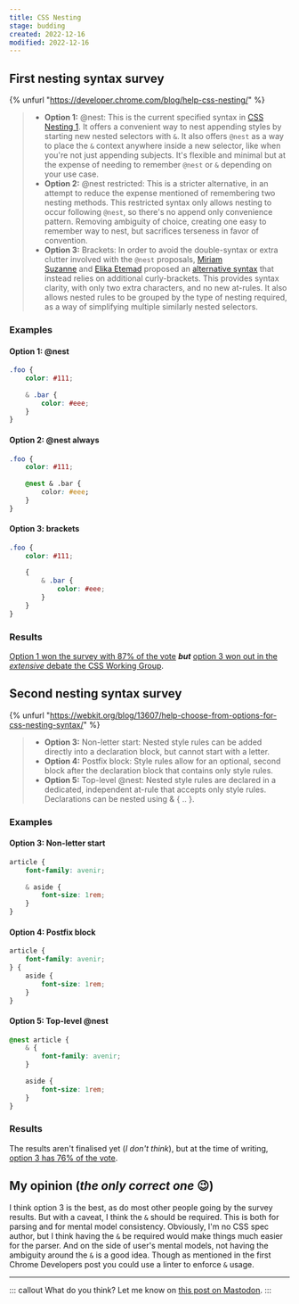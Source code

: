 ```yaml
---
title: CSS Nesting
stage: budding
created: 2022-12-16
modified: 2022-12-16
---
```


## First nesting syntax survey

{% unfurl "https://developer.chrome.com/blog/help-css-nesting/" %}

> - **Option 1:** @nest: This is the current specified syntax in [CSS Nesting 1](https://www.w3.org/TR/css-nesting-1/). It offers a convenient way to nest appending styles by starting new nested selectors with `&`. It also offers `@nest` as a way to place the `&` context anywhere inside a new selector, like when you're not just appending subjects. It's flexible and minimal but at the expense of needing to remember `@nest` or `&` depending on your use case.
> - **Option 2:** @nest restricted: This is a stricter alternative, in an attempt to reduce the expense mentioned of remembering two nesting methods. This restricted syntax only allows nesting to occur following `@nest`, so there's no append only convenience pattern. Removing ambiguity of choice, creating one easy to remember way to nest, but sacrifices terseness in favor of convention.
> - **Option 3:** Brackets: In order to avoid the double-syntax or extra clutter involved with the `@nest` proposals, [Miriam Suzanne](https://www.miriamsuzanne.com/) and [Elika Etemad](https://twitter.com/fantasai) proposed an [alternative syntax](https://github.com/w3c/csswg-drafts/issues/4748#issuecomment-924118287) that instead relies on additional curly-brackets. This provides syntax clarity, with only two extra characters, and no new at-rules. It also allows nested rules to be grouped by the type of nesting required, as a way of simplifying multiple similarly nested selectors.

### Examples
#### **Option 1:** @nest
```css
.foo {
	color: #111;
	
	& .bar {
		color: #eee;
	}
}
```

#### **Option 2:** @nest always
```css
.foo {
	color: #111;
	
	@nest & .bar {
		color: #eee;
	}
}
```

#### **Option 3:** brackets
```css
.foo {
	color: #111;
	
	{
		& .bar {
			color: #eee;
		}
	}
}
```

### Results
[Option 1 won the survey with 87% of the vote](https://developer.chrome.com/blog/help-css-nesting-results/) ***but*** [option 3 won out in the *extensive* debate the CSS Working Group](https://front-end.social/@jensimmons/109521266937294554).

## Second nesting syntax survey

{% unfurl "https://webkit.org/blog/13607/help-choose-from-options-for-css-nesting-syntax/" %}

> - **Option 3:** Non-letter start: Nested style rules can be added directly into a declaration block, but cannot start with a letter.
> - **Option 4:** Postfix block: Style rules allow for an optional, second block after the declaration block that contains only style rules.
> - **Option 5:** Top-level @nest: Nested style rules are declared in a dedicated, independent at-rule that accepts only style rules. Declarations can be nested using & { .. }.

### Examples
#### Option 3: Non-letter start
```css
article {
	font-family: avenir;
	
	& aside {
		font-size: 1rem;
	}
}
```

#### Option 4: Postfix block
```css
article {
	font-family: avenir;
} {
	aside {
		font-size: 1rem;
	}
}
```

#### Option 5: Top-level @nest
```css
@nest article {
	& {
		font-family: avenir;
	}
	
	aside {
		font-size: 1rem;
	}
}
```

### Results
The results aren't finalised yet (*I don't think*), but at the time of writing, [option 3 has 76% of the vote](https://webkit.org/blog/13607/help-choose-from-options-for-css-nesting-syntax/#:~:text=Which%20option%20is%20best%20for%20the%20future%20of%20CSS%3F).

## My opinion (*the only correct one* :wink:)
I think option 3 is the best, as do most other people going by the survey results. But with a caveat, I think the `&` should be required. This is both for parsing and for mental model consistency. Obviously, I'm no CSS spec author, but I think having the `&` be required would make things much easier for the parser. And on the side of user's mental models, not having the ambiguity around the `&` is a good idea. Though as mentioned in the first Chrome Developers post you could use a linter to enforce `&` usage.

---

::: callout What do you think?
Let me know on [this post on Mastodon](https://front-end.social/@elly/109522190096953962).
:::